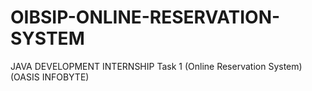 # OIBSIP-ONLINE-RESERVATION-SYSTEM
JAVA DEVELOPMENT INTERNSHIP Task 1 (Online Reservation System) (OASIS INFOBYTE)
